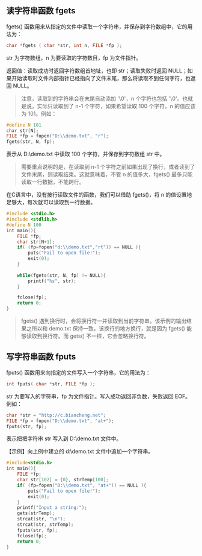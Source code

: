 
## 读字符串函数 fgets

fgets() 函数用来从指定的文件中读取一个字符串，并保存到字符数组中，它的用法为：

```c
char *fgets ( char *str, int n, FILE *fp );
```

str 为字符数组，n 为要读取的字符数目，fp 为文件指针。

返回值：读取成功时返回字符数组首地址，也即 str；读取失败时返回 NULL；如果开始读取时文件内部指针已经指向了文件末尾，那么将读取不到任何字符，也返回 NULL。

> 注意，读取到的字符串会在末尾自动添加 '\0'，n 个字符也包括 '\0'。也就是说，实际只读取到了 n-1 个字符，如果希望读取 100 个字符，n 的值应该为 101。例如：

```c
#define N 101
char str[N];
FILE *fp = fopen("D:\\demo.txt", "r");
fgets(str, N, fp);
```

表示从 D:\\demo.txt 中读取 100 个字符，并保存到字符数组 str 中。

> 需要重点说明的是，在读取到 n-1 个字符之前如果出现了换行，或者读到了文件末尾，则读取结束。这就意味着，不管 n 的值多大，fgets() 最多只能读取一行数据，不能跨行。

在C语言中，没有按行读取文件的函数，我们可以借助 fgets()，将 n 的值设置地足够大，每次就可以读取到一行数据。

```c
#include <stdio.h>
#include <stdlib.h>
#define N 100
int main(){
    FILE *fp;
    char str[N+1];
    if( (fp=fopen("d:\\demo.txt","rt")) == NULL ){
        puts("Fail to open file!");
        exit(0);
    }
   
    while(fgets(str, N, fp) != NULL){
        printf("%s", str);
    }

    fclose(fp);
    return 0;
}
```

> fgets() 遇到换行时，会将换行符一并读取到当前字符串。该示例的输出结果之所以和 demo.txt 保持一致，该换行的地方换行，就是因为 fgets() 能够读取到换行符。而 gets() 不一样，它会忽略换行符。

## 写字符串函数 fputs

fputs() 函数用来向指定的文件写入一个字符串，它的用法为：

```c
int fputs( char *str, FILE *fp );
```

str 为要写入的字符串，fp 为文件指针。写入成功返回非负数，失败返回 EOF。例如：

```c
char *str = "http://c.biancheng.net";
FILE *fp = fopen("D:\\demo.txt", "at+");
fputs(str, fp);
```

表示把把字符串 str 写入到 D:\\demo.txt 文件中。

【示例】向上例中建立的 d:\\demo.txt 文件中追加一个字符串。

```c
#include<stdio.h>
int main(){
    FILE *fp;
    char str[102] = {0}, strTemp[100];
    if( (fp=fopen("D:\\demo.txt", "at+")) == NULL ){
        puts("Fail to open file!");
        exit(0);
    }
    printf("Input a string:");
    gets(strTemp);
    strcat(str, "\n");
    strcat(str, strTemp);
    fputs(str, fp);
    fclose(fp);
    return 0;
}
```

